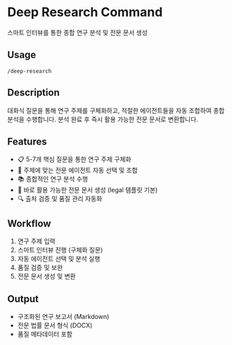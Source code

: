 # Deep Research Command

스마트 인터뷰를 통한 종합 연구 분석 및 전문 문서 생성

## Usage
```
/deep-research
```

## Description
대화식 질문을 통해 연구 주제를 구체화하고, 적절한 에이전트들을 자동 조합하여 종합 분석을 수행합니다. 분석 완료 후 즉시 활용 가능한 전문 문서로 변환합니다.

## Features
- 📋 5-7개 핵심 질문을 통한 연구 주제 구체화
- 🤖 주제에 맞는 전문 에이전트 자동 선택 및 조합
- 📚 종합적인 연구 분석 수행
- 📄 바로 활용 가능한 전문 문서 생성 (legal 템플릿 기본)
- 🔍 출처 검증 및 품질 관리 자동화

## Workflow
1. 연구 주제 입력
2. 스마트 인터뷰 진행 (구체화 질문)
3. 자동 에이전트 선택 및 분석 실행
4. 품질 검증 및 보완
5. 전문 문서 생성 및 변환

## Output
- 구조화된 연구 보고서 (Markdown)
- 전문 법률 문서 형식 (DOCX)
- 품질 메타데이터 포함